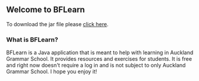 ## Welcome to BFLearn

To download the jar file please [click here](https://github.com/blazingforest/BFLearn/raw/master/Launcher.jar).


### What is BFLearn?

BFLearn is a Java application that is meant to help with learning in Auckland Grammar School. It provides resources and exercises for students. It is free and right now doesn't require a log in and is not subject to only Auckland Grammar School. I hope you enjoy it!
